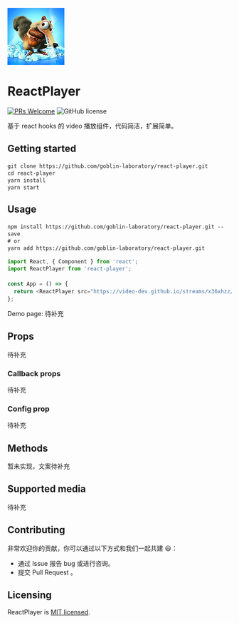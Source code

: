 ![ReactPlayer](./logo128x128.png)

# ReactPlayer

[![PRs Welcome](https://img.shields.io/badge/PRs-welcome-brightgreen.svg?style=flat-square)](http://makeapullrequest.com)
![GitHub license](https://img.shields.io/badge/license-MIT-blue.svg?style=flat-square)

基于 react hooks 的 video 播放组件，代码简洁，扩展简单。

## Getting started

```
git clone https://github.com/goblin-laboratory/react-player.git
cd react-player
yarn install
yarn start
```

## Usage

```
npm install https://github.com/goblin-laboratory/react-player.git --save
# or
yarn add https://github.com/goblin-laboratory/react-player.git
```

```js
import React, { Component } from 'react';
import ReactPlayer from 'react-player';

const App = () => {
  return <ReactPlayer src="https://video-dev.github.io/streams/x36xhzz/x36xhzz.m3u8" render="hlsjs" />;
};
```

Demo page: 待补充

## Props

待补充

### Callback props

待补充

### Config prop

待补充

## Methods

暂未实现，文案待补充

## Supported media

待补充

## Contributing

非常欢迎你的贡献，你可以通过以下方式和我们一起共建 😃：

- 通过 Issue 报告 bug 或进行咨询。
- 提交 Pull Request 。

## Licensing

ReactPlayer is [MIT licensed](./LICENSE).
